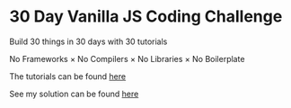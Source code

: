 # 30 Day Vanilla JS Coding Challenge

Build 30 things in 30 days with 30 tutorials

No Frameworks × No Compilers × No Libraries × No Boilerplate

The tutorials can be found [here](https://javascript30.com/)

See my solution can be found [here]( https://skibinska.github.io/js30/)


